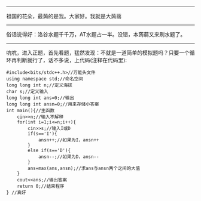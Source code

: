 

------------
祖国的花朵，最蒟的是我。大家好。我就是大蒟蒻

------------
俗话说得好：洛谷水题千千万，AT水题占一半。没错，本蒟蒻又来刷水题了。

------------
吭吭，进入正题，首先看题，猛然发现：不就是一道简单的模拟题吗？只要一个循环再判断就行了，话不多说，上代码(注释在代码里):
```
#include<bits/stdc++.h>//万能头文件 
using namespace std;//命名空间 
long long int n;//定义海拔 
char s;//定义输入 
long long int ans=0;//输出 
long long int ansn=0;//用来存储小答案
int main(){//主函数 
	cin>>n;//输入不解释 
	for(int i=1;i<=n;i++){
		cin>>s;//输入I或D 
		if(s=='I'){
			ansn++;//如果为I，ansn++ 
		}
		else if(s=='D'){
			ansn--;//如果为D，ansn-- 
		}
		ans=max(ans,ansn);//求ans与ansn两个之间的大值 
	}
	cout<<ans;//输出答案 
	return 0;//结束程序 
} //真好 
```
